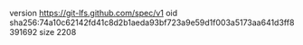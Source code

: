 version https://git-lfs.github.com/spec/v1
oid sha256:74a10c62142fd41c8d2b1aeda93bf723a9e59d1f003a5173aa641d3ff8391692
size 2208
